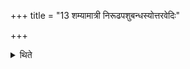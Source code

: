 +++
title = "13 शम्यामात्री निरूढपशुबन्धस्योत्तरवेदिः"

+++

<details><summary>थिते</summary>

13. The Uttaravedi of the Nirūḍhapaśubandha should be of the measure of one yoke-pin (in height).
</details>
